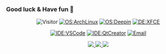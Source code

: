 ### Good luck & Have fun 👋

<!--
**ccslykx/Ccslykx** is a ✨ _special_ ✨ repository because its `README.md` (this file) appears on your GitHub profile.

Here are some ideas to get you started:

- 🔭 I’m currently working on ...
- 🌱 I’m currently learning ...
- 👯 I’m looking to collaborate on ...
- 🤔 I’m looking for help with ...
- 💬 Ask me about ...
- 📫 How to reach me: ...
- 😄 Pronouns: ...
- ⚡ Fun fact: ...
-->

<div align="center">
  
![Visitor](https://visitor-badge.glitch.me/badge?page_id=ccslykx.readme)
[![OS:ArchLinux](https://img.shields.io/badge/OS-ArchLinux-blue?style=flat&logo=arch-linux)](https://archlinux.org/)
[![OS:Deepin](https://img.shields.io/badge/OS-Deepin-blue?style=flat&logo=deepin)](https://www.deepin.org/)
[![DE:XFCE](https://img.shields.io/badge/DE-XFCE-blue?style=flat&logo=xfce)](https://xfce.org/)

[![IDE:VSCode](https://img.shields.io/badge/IDE-VSCode-blue?style=flat&logo=visualstudiocode)](https://code.visualstudio.com/)
[![IDE:QtCreator](https://img.shields.io/badge/IDE-QtCreator-green?style=flat&logo=qt)](https://www.qt.io/)
[![Email](https://img.shields.io/badge/Email-ccslykx@outlook.com-red?style=flat&logo=gmail)](mailto:ccslykx@outlook.com)

</div>

<div align="center">
  <a href="https://github.com/vn7n24fzkq/github-profile-summary-cards">
    <img src="https://github-profile-summary-cards.vercel.app/api/cards/profile-details?username=ccslykx&theme=nord_dark" />
  </a>
  <a href="https://github.com/vn7n24fzkq/github-profile-summary-cards">
    <img src="https://github-profile-summary-cards.vercel.app/api/cards/stats?username=ccslykx&theme=nord_dark" />
  </a>
  <a href="https://github.com/vn7n24fzkq/github-profile-summary-cards">
    <img src="https://github-profile-summary-cards.vercel.app/api/cards/most-commit-language?username=ccslykx&theme=nord_dark" />
  </a>
</div>
